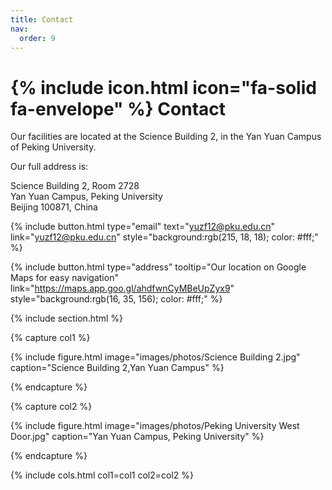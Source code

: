 ```yaml
---
title: Contact
nav:
  order: 9
---
```


# {% include icon.html icon="fa-solid fa-envelope" %} Contact

Our facilities are located at the Science Building 2, in the Yan Yuan Campus of Peking University. 

Our full address is:

Science Building 2, Room 2728 <br>
Yan Yuan Campus, Peking University <br>
Beijing 100871, China 




{%
  include button.html
  type="email"
  text="yuzf12@pku.edu.cn"
  link="yuzf12@pku.edu.cn"
  style="background:rgb(215, 18, 18); color: #fff;"
%}

{%
  include button.html
  type="address"
  tooltip="Our location on Google Maps for easy navigation"
  link="https://maps.app.goo.gl/ahdfwnCyMBeUpZyx9"
  style="background:rgb(16, 35, 156); color: #fff;"
%}

{% include section.html %}

{% capture col1 %}

{%
  include figure.html
  image="images/photos/Science Building 2.jpg"
  caption="Science Building 2,Yan Yuan Campus"
%}

{% endcapture %}

{% capture col2 %}

{%
  include figure.html
  image="images/photos/Peking University West Door.jpg"
  caption="Yan Yuan Campus, Peking University"
%}

{% endcapture %}

{% include cols.html col1=col1 col2=col2 %}

